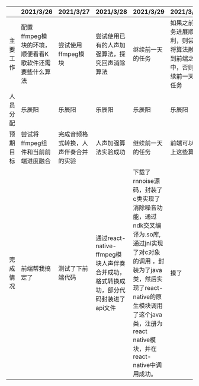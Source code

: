 |          | 2021/3/26                                             | 2021/3/27                            | 2021/3/28                                                    | 2021/3/29                                                    | 2021/3/30                                                    | 2021/4/31                                    | 2021/4/1 |
| -------- | ----------------------------------------------------- | ------------------------------------ | ------------------------------------------------------------ | ------------------------------------------------------------ | ------------------------------------------------------------ | -------------------------------------------- | -------- |
| 主要工作 | 配置ffmpeg模块的环境，顺便看看K歌软件还需要些什么算法 | 尝试使用ffmpeg模块                   | 尝试使用已有的人声加强算法，探究回声消除算法                 | 继续前一天的任务                                             | 如果之前任务进展顺利，则尝试将算法融入到前端之中，否则继续前一天的任务 | 继续前一天的任务                             | 摸了     |
| 人员分配 | 乐辰阳                                                | 乐辰阳                               | 乐辰阳                                                       | 乐辰阳                                                       | 乐辰阳                                                       | 乐辰阳                                       | 乐辰阳   |
| 预期目标 | 尝试将ffmpeg组件和当前前端进度融合                    | 完成音频格式转换，人声伴奏合并的实验 | 人声加强算法实验成功                                         | 继续前一天的任务                                             | 前端可以用上这些算法                                         | 继续前一天的任务                             | 存活     |
| 完成情况 | 前端帮我搞定了                                        | 测试了下前端代码                     | 通过react-native-ffmpeg模块人声伴奏合并成功，格式转换成功，部分代码封装进了api文件 | 下载了rnnoise源码，封装了c类实现了消除噪音功能，通过ndk交叉编译为.so库, 通过jni实现了对c对象的调用 ，封装为了java类，然后实现了react-native的原生模块调用了这个java类，注册为react native模块，并在react-native中调用成功。 | 摸了                                                         | 优化了代码，实现了串行完成解码消音编码的过程 | 存活     |

